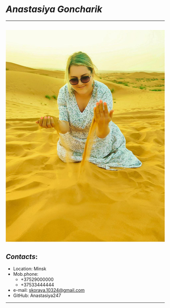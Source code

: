 # ***Anastasiya Goncharik***
---
![Logo](https://github.com/Anastasiya247/rsschool-cv/blob/gh-pages/ME.jpg) 
---
## *Contacts*:
* Location: Minsk
* Mob.phone:
    + +37529000000
    + +37533444444
* e-mail: skoraya.10324@gmail.com
* GitHub: Anastasiya247
***

